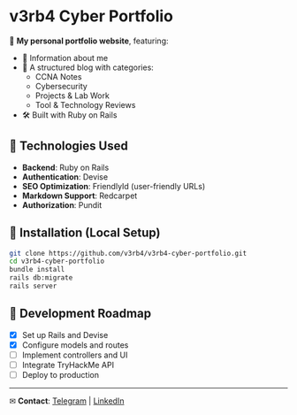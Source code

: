 # v3rb4 Cyber Portfolio

🚀 **My personal portfolio website**, featuring:
- 🔹 Information about me
- 📌 A structured blog with categories:
  - CCNA Notes
  - Cybersecurity
  - Projects & Lab Work
  - Tool & Technology Reviews
- 🛠️ Built with Ruby on Rails

## 📌 Technologies Used
- **Backend**: Ruby on Rails
- **Authentication**: Devise
- **SEO Optimization**: FriendlyId (user-friendly URLs)
- **Markdown Support**: Redcarpet
- **Authorization**: Pundit

## 🔧 Installation (Local Setup)
```sh
git clone https://github.com/v3rb4/v3rb4-cyber-portfolio.git
cd v3rb4-cyber-portfolio
bundle install
rails db:migrate
rails server
```

## 🚀 Development Roadmap
- [x] Set up Rails and Devise
- [x] Configure models and routes
- [ ] Implement controllers and UI
- [ ] Integrate TryHackMe API
- [ ] Deploy to production

---
✉ **Contact**: [Telegram](https://t.me/username) | [LinkedIn](https://linkedin.com/in/username_profile)

